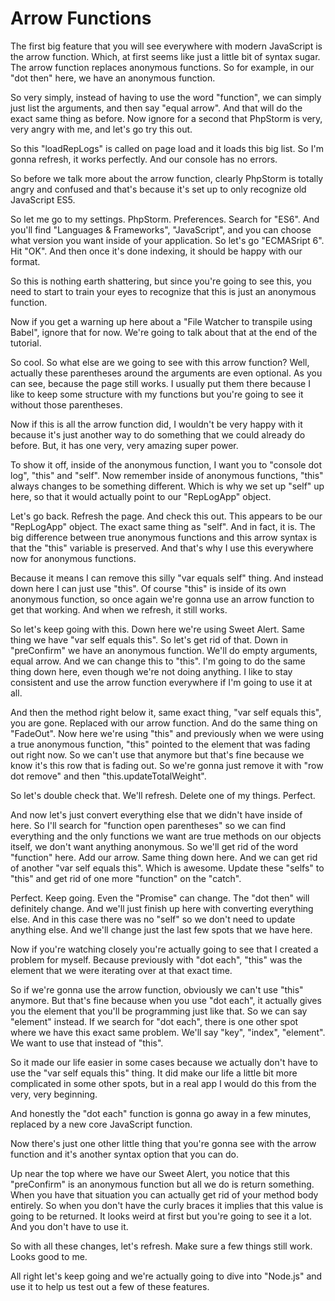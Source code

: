 # Arrow Functions

The first big feature that you will see everywhere with modern JavaScript is the arrow function. Which, at first seems like just a little bit of syntax sugar. The arrow function replaces anonymous functions. So for example, in our "dot then" here, we have an anonymous function.

So very simply, instead of having to use the word "function", we can simply just list the arguments, and then say "equal arrow". And that will do the exact same thing as before. Now ignore for a second that PhpStorm is very, very angry with me, and let's go try this out.

So this "loadRepLogs" is called on page load and it loads this big list. So I'm gonna refresh, it works perfectly. And our console has no errors.

So before we talk more about the arrow function, clearly PhpStorm is totally angry and confused and that's because it's set up to only recognize old JavaScript ES5.

So let me go to my settings. PhpStorm. Preferences. Search for "ES6". And you'll find "Languages & Frameworks", "JavaScript", and you can choose what version you want inside of your application. So let's go "ECMASript 6". Hit "OK". And then once it's done indexing, it should be happy with our format.

So this is nothing earth shattering, but since you're going to see this, you need to start to train your eyes to recognize that this is just an anonymous function.

Now if you get a warning up here about a "File Watcher to transpile using Babel", ignore that for now. We're going to talk about that at the end of the tutorial.

So cool. So what else are we going to see with this arrow function? Well, actually these parentheses around the arguments are even optional. As you can see, because the page still works. I usually put them there because I like to keep some structure with my functions but you're going to see it without those parentheses.

Now if this is all the arrow function did, I wouldn't be very happy with it because it's just another way to do something that we could already do before. But, it has one very, very amazing super power.

To show it off, inside of the anonymous function, I want you to "console dot log", "this" and "self". Now remember inside of anonymous functions, "this" always changes to be something different. Which is why we set up "self" up here, so that it would actually point to our "RepLogApp" object.

Let's go back. Refresh the page. And check this out. This appears to be our "RepLogApp" object. The exact same thing as "self". And in fact, it is. The big difference between true anonymous functions and this arrow syntax is that the "this" variable is preserved. And that's why I use this everywhere now for anonymous functions.

Because it means I can remove this silly "var equals self" thing. And instead down here I can just use "this". Of course "this" is inside of its own anonymous function, so once again we're gonna use an arrow function to get that working. And when we refresh, it still works.

So let's keep going with this. Down here we're using Sweet Alert. Same thing we have "var self equals this". So let's get rid of that. Down in "preConfirm" we have an anonymous function. We'll do empty arguments, equal arrow. And we can change this to "this". I'm going to do the same thing down here, even though we're not doing anything. I like to stay consistent and use the arrow function everywhere if I'm going to use it at all.

And then the method right below it, same exact thing, "var self equals this", you are gone. Replaced with our arrow function. And do the same thing on "FadeOut". Now here we're using "this" and previously when we were using a true anonymous function, "this" pointed to the element that was fading out right now. So we can't use that anymore but that's fine because we know it's this row that is fading out. So we're gonna just remove it with "row dot remove" and then "this.updateTotalWeight".

So let's double check that. We'll refresh. Delete one of my things. Perfect.

And now let's just convert everything else that we didn't have inside of here. So I'll search for "function open parentheses" so we can find everything  and the only functions we want are true methods on our objects itself, we don't want anything anonymous. So we'll get rid of the word "function" here. Add our arrow. Same thing down here. And we can get rid of another "var self equals this". Which is awesome. Update these "selfs" to "this" and get rid of one more "function" on the "catch".

Perfect. Keep going. Even the "Promise" can change. The "dot then" will definitely change. And we'll just finish up here with converting everything else. And in this case there was no "self" so we don't need to update anything else. And we'll change just the last few spots that we have here.

Now if you're watching closely you're actually going to see that I created a problem for myself. Because previously with "dot each", "this" was the element that we were iterating over at that exact time.

So if we're gonna use the arrow function, obviously we can't use "this" anymore. But that's fine because when you use "dot each", it actually gives you the element that you'll be programming just like that. So we can say "element" instead. If we search for "dot each", there is one other spot where we have this exact same problem. We'll say "key", "index", "element". We want to use that instead of "this".

So it made our life easier in some cases because we actually don't have to use the "var self equals this" thing. It did make our life a little bit more complicated in some other spots, but in a real app I would do this from the very, very beginning.

And honestly the "dot each" function is gonna go away in a few minutes, replaced by a new core JavaScript function.

Now there's just one other little thing that you're gonna see with the arrow function and it's another syntax option that you can do.

Up near the top where we have our Sweet Alert, you notice that this "preConfirm" is an anonymous function but all we do is return something. When you have that situation you can actually get rid of your method body entirely. So when you don't have the curly braces it implies that this value is going to be returned. It looks weird at first but you're going to see it a lot. And you don't have to use it.

So with all these changes, let's refresh. Make sure a few things still work. Looks good to me.

All right let's keep going and we're actually going to dive into "Node.js" and use it to help us test out a few of these features.
